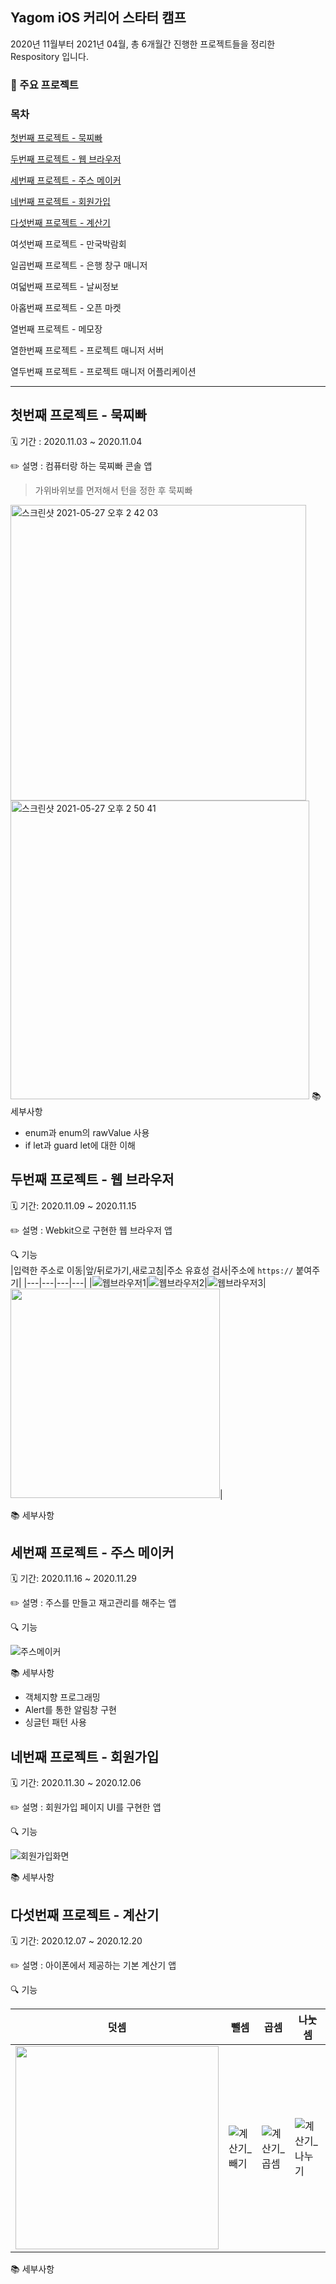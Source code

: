 ## Yagom iOS 커리어 스타터 캠프

2020년 11월부터 2021년 04월, 총 6개월간 진행한 프로젝트들을 정리한 Respository 입니다.

### 📜 주요 프로젝트

### 목차

[첫번째 프로젝트 - 묵찌빠](#첫번째-프로젝트---묵찌빠)

[두번째 프로젝트 - 웹 브라우저](#두번째-프로젝트---웹-브라우저)

[세번째 프로젝트 - 주스 메이커](#세번째-프로젝트---주스-메이커)

[네번째 프로젝트 - 회원가입](#네번째-프로젝트---회원가입)  

[다섯번째 프로젝트 - 계산기](#다섯번째-프로젝트---계산기)  

여섯번째 프로젝트 - 만국박람회  

일곱번째 프로젝트 - 은행 창구 매니저  

여덟번째 프로젝트 - 날씨정보  

아홉번째 프로젝트 - 오픈 마켓  

열번째 프로젝트 - 메모장  

열한번째 프로젝트 - 프로젝트 매니저 서버  

열두번째 프로젝트 - 프로젝트 매니저 어플리케이션  

---  

## 첫번째 프로젝트 - 묵찌빠
🗓 기간 : 2020.11.03 ~ 2020.11.04  

✏️ 설명 :  컴퓨터랑 하는 묵찌빠 콘솔 앱  
> 가위바위보를 먼저해서 턴을 정한 후 묵찌빠
<img width="473" alt="스크린샷 2021-05-27 오후 2 42 03" src="https://user-images.githubusercontent.com/49808034/119772475-2eba6100-befa-11eb-9eb0-5f9a27a3b3fa.png">  
<img width="478" alt="스크린샷 2021-05-27 오후 2 50 41" src="https://user-images.githubusercontent.com/49808034/119772954-ebacbd80-befa-11eb-8ba0-ff40de8bc4de.png">  
📚 세부사항    

 - enum과 enum의 rawValue 사용  
 - if let과 guard let에 대한 이해  



## 두번째 프로젝트 - 웹 브라우저
🗓 기간: 2020.11.09 ~ 2020.11.15

✏️ 설명 :  Webkit으로 구현한 웹 브라우저 앱  

🔍 기능  
|입력한 주소로 이동|앞/뒤로가기,새로고침|주소 유효성 검사|주소에 `https://` 붙여주기|
|---|---|---|---|
|![웹브라우저1](https://user-images.githubusercontent.com/49808034/119788522-2c153700-bf0d-11eb-8724-b7a287923b2b.gif)|![웹브라우저2](https://user-images.githubusercontent.com/49808034/119788972-94641880-bf0d-11eb-9661-ca555393527f.gif)|![웹브라우저3](https://user-images.githubusercontent.com/49808034/119789242-d8571d80-bf0d-11eb-9534-9df871a80ac0.gif)|<img width="335" src="https://user-images.githubusercontent.com/49808034/119789429-03da0800-bf0e-11eb-9980-1124d1977e48.gif">|

📚 세부사항  


## 세번째 프로젝트 - 주스 메이커
🗓 기간: 2020.11.16 ~ 2020.11.29

✏️ 설명 :  주스를 만들고 재고관리를 해주는 앱

🔍 기능  

![주스메이커](https://user-images.githubusercontent.com/49808034/121134231-205f3400-c86e-11eb-9a1d-137fa994ed10.gif)  

📚 세부사항
- 객체지향 프로그래밍
- Alert를 통한 알림창 구현
- 싱글턴 패턴 사용

## 네번째 프로젝트 - 회원가입
🗓 기간: 2020.11.30 ~ 2020.12.06

✏️ 설명 :  회원가입 페이지 UI를 구현한 앱  

🔍 기능  

![회원가입화면](https://user-images.githubusercontent.com/49808034/121138797-04aa5c80-c873-11eb-8d02-3d374c057333.gif)  

📚 세부사항  

## 다섯번째 프로젝트 - 계산기
🗓 기간: 2020.12.07 ~ 2020.12.20  

✏️ 설명 :  아이폰에서 제공하는 기본 계산기 앱    

🔍 기능  

|덧셈|뺄셈|곱셈|나눗셈|
|---|---|---|---|
|<img width="325" src="https://user-images.githubusercontent.com/49808034/121141348-d4b08880-c875-11eb-85f7-502b40532058.gif">|![계산기_빼기](https://user-images.githubusercontent.com/49808034/121141393-dda15a00-c875-11eb-884c-484c0fd08433.gif)|![계산기_곱셈](https://user-images.githubusercontent.com/49808034/121141427-e5f99500-c875-11eb-9267-aaeac508f3f8.gif)|![계산기_나누기](https://user-images.githubusercontent.com/49808034/121141459-ee51d000-c875-11eb-9d09-a7f5fd0a5915.gif)|  

📚 세부사항
